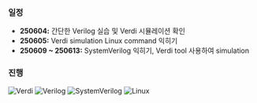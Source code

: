 
### 일정  
- **250604:** 간단한 Verilog 실습 및 Verdi 시뮬레이션 확인  
- **250605:** Verdi simulation Linux command 익히기  
- **250609 ~ 250613:** SystemVerilog 익히기, Verdi tool 사용하여 simulation  

### 진행

<p>
  <img src="https://img.shields.io/badge/VCS_Verdi-003366?style=for-the-badge&logoColor=white" alt="Verdi" />
  <img src="https://img.shields.io/badge/Verilog-000000?style=for-the-badge&logoColor=white" alt="Verilog" />
  <img src="https://img.shields.io/badge/SystemVerilog-007ACC?style=for-the-badge&logoColor=white" alt="SystemVerilog" />
  <img src="https://img.shields.io/badge/Linux-FCC624?style=for-the-badge&logo=linux&logoColor=black" alt="Linux" />
</p>
